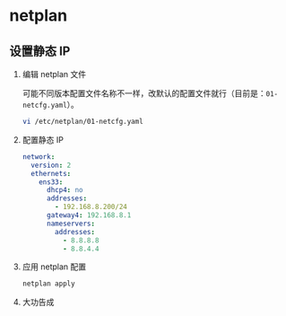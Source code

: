 # netplan

## 设置静态 IP

1. 编辑 netplan 文件

    可能不同版本配置文件名称不一样，改默认的配置文件就行（目前是：`01-netcfg.yaml`）。

   ```sh
   vi /etc/netplan/01-netcfg.yaml
   ```

2. 配置静态 IP

    ```yml
    network:
      version: 2
      ethernets:
        ens33:
          dhcp4: no
          addresses:
            - 192.168.8.200/24
          gateway4: 192.168.8.1
          nameservers:
            addresses:
              - 8.8.8.8
              - 8.8.4.4
    ```

3. 应用 netplan 配置

   ```sh
   netplan apply
   ```

4. 大功告成
